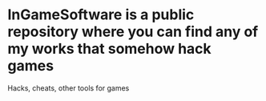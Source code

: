 # InGameSoftware is a public repository where you can find any of my works that somehow hack games
Hacks, cheats, other tools for games
